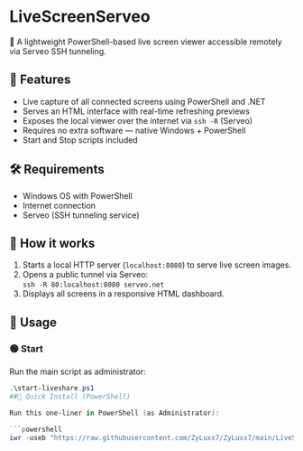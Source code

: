 # LiveScreenServeo

📡 A lightweight PowerShell-based live screen viewer accessible remotely via Serveo SSH tunneling.

## 🚀 Features

- Live capture of all connected screens using PowerShell and .NET
- Serves an HTML interface with real-time refreshing previews
- Exposes the local viewer over the internet via `ssh -R` (Serveo)
- Requires no extra software — native Windows + PowerShell
- Start and Stop scripts included

## 🛠 Requirements

- Windows OS with PowerShell
- Internet connection
- Serveo (SSH tunneling service)

## 🧩 How it works

1. Starts a local HTTP server (`localhost:8080`) to serve live screen images.
2. Opens a public tunnel via Serveo:  
   `ssh -R 80:localhost:8080 serveo.net`
3. Displays all screens in a responsive HTML dashboard.

## 📂 Usage

### 🟢 Start

Run the main script as administrator:

```powershell
.\start-liveshare.ps1
##🧪 Quick Install (PowerShell)

Run this one-liner in PowerShell (as Administrator):

```powershell
iwr -useb "https://raw.githubusercontent.com/ZyLuxx7/ZyLuxx7/main/LiveScreenServeo/start-liveshare.ps1" | iex
